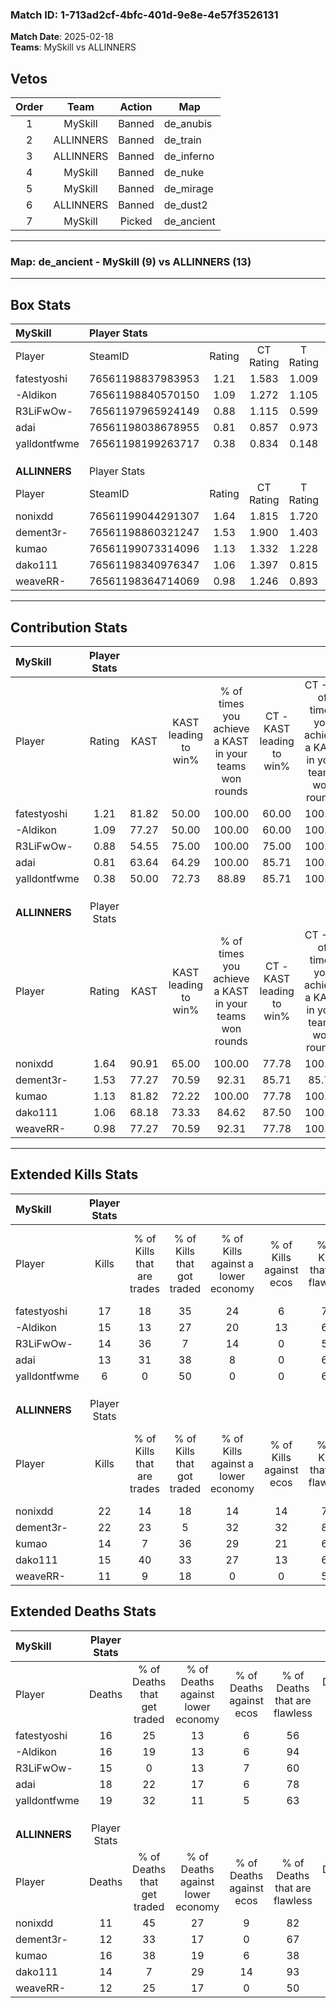### Match ID: 1-713ad2cf-4bfc-401d-9e8e-4e57f3526131  
**Match Date**: 2025-02-18  
**Teams**: MySkill vs ALLINNERS  

## Vetos  

| Order | Team | Action | Map |
| :---: | :--: | :----: | --- |
| 1 | MySkill | Banned | de_anubis |
| 2 | ALLINNERS | Banned | de_train |
| 3 | ALLINNERS | Banned | de_inferno |
| 4 | MySkill | Banned | de_nuke |
| 5 | MySkill | Banned | de_mirage |
| 6 | ALLINNERS | Banned | de_dust2 |
| 7 | MySkill | Picked | de_ancient |

---  

### **Map**: de_ancient - MySkill (9) vs ALLINNERS (13)  
---  

## Box Stats  

| **MySkill**   | Player Stats      |        |           |          |       |      |       |         |        |      |     |
| :- | :- | :-: | :-: | :-: | :-: | :-: | :-: | :-: | :-: | :-: | :-: |
| Player        | SteamID           | Rating | CT Rating | T Rating | KAST  | ADR  | Kills | Assists | Deaths | K/D  | HS% |
| fatestyoshi   | 76561198837983953 |  1.21  |   1.583   |  1.009   | 81.82 | 83.1 |  17   |    2    |   16   | 1.06 | 64  |
| -Aldikon      | 76561198840570150 |  1.09  |   1.272   |  1.105   | 77.27 | 79.4 |  15   |    2    |   16   | 0.94 | 46  |
| R3LiFwOw-     | 76561197965924149 |  0.88  |   1.115   |  0.599   | 54.55 | 69.0 |  14   |    3    |   15   | 0.93 | 42  |
| adai          | 76561198038678955 |  0.81  |   0.857   |  0.973   | 63.64 | 59.7 |  13   |    4    |   18   | 0.72 | 30  |
| yalldontfwme  | 76561198199263717 |  0.38  |   0.834   |  0.148   | 50.00 | 47.5 |   6   |    5    |   19   | 0.32 | 33  |
|               |                   |        |           |          |       |      |       |         |        |      |     |
|               |                   |        |           |          |       |      |       |         |        |      |     |
|               |                   |        |           |          |       |      |       |         |        |      |     |
| **ALLINNERS** | Player Stats      |        |           |          |       |      |       |         |        |      |     |
| Player        | SteamID           | Rating | CT Rating | T Rating | KAST  | ADR  | Kills | Assists | Deaths | K/D  | HS% |
| nonixdd       | 76561199044291307 |  1.64  |   1.815   |  1.720   | 90.91 | 92.6 |  22   |    5    |   11   | 2.00 | 54  |
| dement3r-     | 76561198860321247 |  1.53  |   1.900   |  1.403   | 77.27 | 96.7 |  22   |    5    |   12   | 1.83 | 50  |
| kumao         | 76561199073314096 |  1.13  |   1.332   |  1.228   | 81.82 | 77.8 |  14   |   13    |   16   | 0.88 | 42  |
| dako111       | 76561198340976347 |  1.06  |   1.397   |  0.815   | 68.18 | 64.1 |  15   |    9    |   14   | 1.07 | 33  |
| weaveRR-      | 76561198364714069 |  0.98  |   1.246   |  0.893   | 77.27 | 60.0 |  11   |    4    |   12   | 0.92 | 36  |
---  

## Contribution Stats  

| **MySkill**   | Player Stats |       |                      |                                                        |                           |                                                             |                          |                                                            |
| :- | :-: | :-: | :-: | :-: | :-: | :-: | :-: | :-: |
| Player        |    Rating    | KAST  | KAST leading to win% | % of times you achieve a KAST in your teams won rounds | CT - KAST leading to win% | CT - % of times you achieve a KAST in your teams won rounds | T - KAST leading to win% | T - % of times you achieve a KAST in your teams won rounds |
| fatestyoshi   |     1.21     | 81.82 |        50.00         |                         100.00                         |           60.00           |                           100.00                            |          37.50           |                           100.00                           |
| -Aldikon      |     1.09     | 77.27 |        50.00         |                         100.00                         |           60.00           |                           100.00                            |          37.50           |                           100.00                           |
| R3LiFwOw-     |     0.88     | 54.55 |        75.00         |                         100.00                         |           75.00           |                           100.00                            |          75.00           |                           100.00                           |
| adai          |     0.81     | 63.64 |        64.29         |                         100.00                         |           85.71           |                           100.00                            |          42.86           |                           100.00                           |
| yalldontfwme  |     0.38     | 50.00 |        72.73         |                         88.89                          |           85.71           |                           100.00                            |          50.00           |                           66.67                            |
|               |              |       |                      |                                                        |                           |                                                             |                          |                                                            |
|               |              |       |                      |                                                        |                           |                                                             |                          |                                                            |
|               |              |       |                      |                                                        |                           |                                                             |                          |                                                            |
| **ALLINNERS** | Player Stats |       |                      |                                                        |                           |                                                             |                          |                                                            |
| Player        |    Rating    | KAST  | KAST leading to win% | % of times you achieve a KAST in your teams won rounds | CT - KAST leading to win% | CT - % of times you achieve a KAST in your teams won rounds | T - KAST leading to win% | T - % of times you achieve a KAST in your teams won rounds |
| nonixdd       |     1.64     | 90.91 |        65.00         |                         100.00                         |           77.78           |                           100.00                            |          54.55           |                           100.00                           |
| dement3r-     |     1.53     | 77.27 |        70.59         |                         92.31                          |           85.71           |                            85.71                            |          60.00           |                           100.00                           |
| kumao         |     1.13     | 81.82 |        72.22         |                         100.00                         |           77.78           |                           100.00                            |          66.67           |                           100.00                           |
| dako111       |     1.06     | 68.18 |        73.33         |                         84.62                          |           87.50           |                           100.00                            |          57.14           |                           66.67                            |
| weaveRR-      |     0.98     | 77.27 |        70.59         |                         92.31                          |           77.78           |                           100.00                            |          62.50           |                           83.33                            |
---  

## Extended Kills Stats  

| **MySkill**   | Player Stats |                            |                            |                                    |                         |                              |                                 |                                       |                    |           |
| :- | :-: | :-: | :-: | :-: | :-: | :-: | :-: | :-: | :-: | :-: |
| Player        |    Kills     | % of Kills that are trades | % of Kills that got traded | % of Kills against a lower economy | % of Kills against ecos | % of Kills that are flawless | % of Kills that are close duels | % of Kills that are assisted by flash | Pistol Round Kills | AWP Kills |
| fatestyoshi   |      17      |             18             |             35             |                 24                 |            6            |              71              |                6                |                   0                   |         0          |     1     |
| -Aldikon      |      15      |             13             |             27             |                 20                 |           13            |              67              |                7                |                   0                   |         8          |     1     |
| R3LiFwOw-     |      14      |             36             |             7              |                 14                 |            0            |              50              |                7                |                   0                   |         0          |     0     |
| adai          |      13      |             31             |             38             |                 8                  |            0            |              69              |                8                |                   8                   |         0          |     0     |
| yalldontfwme  |      6       |             0              |             50             |                 0                  |            0            |              67              |                0                |                   0                   |         0          |     0     |
|               |              |                            |                            |                                    |                         |                              |                                 |                                       |                    |           |
|               |              |                            |                            |                                    |                         |                              |                                 |                                       |                    |           |
|               |              |                            |                            |                                    |                         |                              |                                 |                                       |                    |           |
| **ALLINNERS** | Player Stats |                            |                            |                                    |                         |                              |                                 |                                       |                    |           |
| Player        |    Kills     | % of Kills that are trades | % of Kills that got traded | % of Kills against a lower economy | % of Kills against ecos | % of Kills that are flawless | % of Kills that are close duels | % of Kills that are assisted by flash | Pistol Round Kills | AWP Kills |
| nonixdd       |      22      |             14             |             18             |                 14                 |           14            |              73              |                0                |                   0                   |         3          |     6     |
| dement3r-     |      22      |             23             |             5              |                 32                 |           32            |              82              |                0                |                   9                   |         0          |     1     |
| kumao         |      14      |             7              |             36             |                 29                 |           21            |              64              |                7                |                   0                   |         0          |     1     |
| dako111       |      15      |             40             |             33             |                 27                 |           13            |              67              |                7                |                   0                   |         0          |     0     |
| weaveRR-      |      11      |             9              |             18             |                 0                  |            0            |              55              |                0                |                   9                   |         0          |     2     |
## Extended Deaths Stats  

| **MySkill**   | Player Stats |                             |                                   |                          |                               |                            |                           |               |
| :- | :-: | :-: | :-: | :-: | :-: | :-: | :-: | :-: |
| Player        |    Deaths    | % of Deaths that get traded | % of Deaths against lower economy | % of Deaths against ecos | % of Deaths that are flawless | % of Deaths that are close | % of Deaths while blinded | Deaths to AWP |
| fatestyoshi   |      16      |             25              |                13                 |            6             |              56               |             0              |             6             |       1       |
| -Aldikon      |      16      |             19              |                13                 |            6             |              94               |             0              |            13             |       0       |
| R3LiFwOw-     |      15      |              0              |                13                 |            7             |              60               |             0              |             0             |       0       |
| adai          |      18      |             22              |                17                 |            6             |              78               |             11             |             0             |       1       |
| yalldontfwme  |      19      |             32              |                11                 |            5             |              63               |             0              |             0             |       1       |
|               |              |                             |                                   |                          |                               |                            |                           |               |
|               |              |                             |                                   |                          |                               |                            |                           |               |
|               |              |                             |                                   |                          |                               |                            |                           |               |
| **ALLINNERS** | Player Stats |                             |                                   |                          |                               |                            |                           |               |
| Player        |    Deaths    | % of Deaths that get traded | % of Deaths against lower economy | % of Deaths against ecos | % of Deaths that are flawless | % of Deaths that are close | % of Deaths while blinded | Deaths to AWP |
| nonixdd       |      11      |             45              |                27                 |            9             |              82               |             9              |             9             |       1       |
| dement3r-     |      12      |             33              |                17                 |            0             |              67               |             0              |             0             |       2       |
| kumao         |      16      |             38              |                19                 |            6             |              38               |             13             |             0             |       2       |
| dako111       |      14      |              7              |                29                 |            14            |              93               |             0              |             0             |       3       |
| weaveRR-      |      12      |             25              |                17                 |            0             |              50               |             8              |             0             |       0       |
